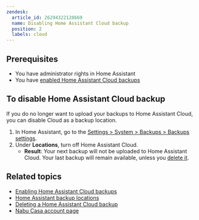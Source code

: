 ```yaml
---
zendesk:
  article_id: 26294322128669
  name: Disabling Home Assistant Cloud backup
  position: 2
  labels: cloud
---
```


## Prerequisites

- You have administrator rights in Home Assistant
- You have [enabled Home Assistant Cloud backups](/hc/en-us/articles/26294320337181/)

## To disable Home Assistant Cloud backup

If you do no longer want to upload your backups to Home Assistant Cloud, you can disable Cloud as a backup location.

1. In Home Assistant, go to  the [Settings > System > Backups > Backups settings](https://my.home-assistant.io/redirect/backup_config/).
2. Under **Locations**, turn off Home Assistant Cloud.
   - **Result**: Your next backup will not be uploaded to Home Assistant Cloud. Your last backup will remain available, unless you [delete it](/common-tasks/general/#deleting-obsolete-backups).

## Related topics

- [Enabling Home Assistant Cloud backups](/hc/en-us/articles/26294320337181/)
- [Home Assistant backup locations](https://www.home-assistant.io/common-tasks/general/#to-define-the-backup-location-for-automatic-backups)
- [Deleting a Home Assistant Cloud backup](https://support.nabucasa.com/hc/en-us/articles/26294412868381)
- [Nabu Casa account page](https://account.nabucasa.com/)